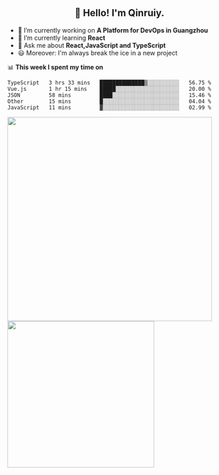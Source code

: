 <h2 align="center">👋 Hello! I'm Qinruiy.</h2>


- 🔭 I’m currently working on **A Platform for DevOps in Guangzhou**
- 🌱 I’m currently learning **React**
- 💬 Ask me about **React,JavaScript and TypeScript**
- 😃 Moreover: I'm always break the ice in a new project

📊 **This week I spent my time on**

<!--START_SECTION:waka-->
```text
TypeScript   3 hrs 33 mins   ██████████████▒░░░░░░░░░░   56.75 % 
Vue.js       1 hr 15 mins    █████░░░░░░░░░░░░░░░░░░░░   20.00 % 
JSON         58 mins         ████░░░░░░░░░░░░░░░░░░░░░   15.46 % 
Other        15 mins         █░░░░░░░░░░░░░░░░░░░░░░░░   04.04 % 
JavaScript   11 mins         ▓░░░░░░░░░░░░░░░░░░░░░░░░   02.99 % 
```
<!--END_SECTION:waka-->

<p>
<img align="left" width="460" src="https://github-readme-stats.vercel.app/api?username=Qinruiy&custom_title=Qrinruiy's Github Stats&theme=graywhite&hide_border=true"/> <img align="left" width="330" src="https://github-readme-stats.vercel.app/api/top-langs/?username=Qinruiy&layout=compact&theme=graywhite&hide_border=true"/>
</p>
